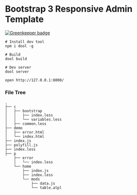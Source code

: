 Bootstrap 3 Responsive Admin Template
===

[![Greenkeeper badge](https://badges.greenkeeper.io/d-band/dool-template-bootstrap3-admin-template.svg)](https://greenkeeper.io/)

```
# Install dev tool
npm i dool -g

# Build
dool build

# Dev server
dool server

open http://127.0.0.1:8000/
```


### File Tree


```
.
├── c
│   ├── bootstrap
│   │   ├── index.less
│   │   └── variables.less
│   ├── common.less
├── demo
│   ├── error.html
│   └── index.html
├── index.js
├── polyfill.js
├── index.less
├── p
    ├── error
    │   └── index.less
    └── home
        ├── index.js
        ├── index.less
        └── mods
            ├── data.js
            └── table.atpl
```